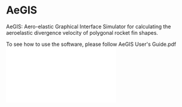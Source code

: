 # AeGIS
AeGIS: Aero-elastic Graphical Interface Simulator for calculating the aeroelastic divergence velocity of polygonal rocket fin shapes.

To see how to use the software, please follow AeGIS User's Guide.pdf 
![yo](./AeGIS%20User%27s%20Guide.pdf)


